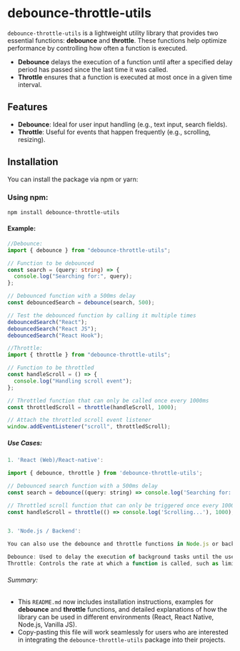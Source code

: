 # debounce-throttle-utils

`debounce-throttle-utils` is a lightweight utility library that provides two essential functions: **debounce** and **throttle**. These functions help optimize performance by controlling how often a function is executed.

- **Debounce** delays the execution of a function until after a specified delay period has passed since the last time it was called.
- **Throttle** ensures that a function is executed at most once in a given time interval.

## Features

- **Debounce**: Ideal for user input handling (e.g., text input, search fields).
- **Throttle**: Useful for events that happen frequently (e.g., scrolling, resizing).

## Installation

You can install the package via npm or yarn:

### Using npm:

```bash
npm install debounce-throttle-utils
```

#### Example:

```ts
//Debounce:
import { debounce } from "debounce-throttle-utils";

// Function to be debounced
const search = (query: string) => {
  console.log("Searching for:", query);
};

// Debounced function with a 500ms delay
const debouncedSearch = debounce(search, 500);

// Test the debounced function by calling it multiple times
debouncedSearch("React");
debouncedSearch("React JS");
debouncedSearch("React Hook");

//Throttle:
import { throttle } from "debounce-throttle-utils";

// Function to be throttled
const handleScroll = () => {
  console.log("Handling scroll event");
};

// Throttled function that can only be called once every 1000ms
const throttledScroll = throttle(handleScroll, 1000);

// Attach the throttled scroll event listener
window.addEventListener("scroll", throttledScroll);
```

##### Use Cases:

```js
1. 'React (Web)/React-native':

import { debounce, throttle } from 'debounce-throttle-utils';

// Debounced search function with a 500ms delay
const search = debounce((query: string) => console.log('Searching for:', query), 500);

// Throttled scroll function that can only be triggered once every 1000ms
const handleScroll = throttle(() => console.log('Scrolling...'), 1000);


3. 'Node.js / Backend':

You can also use the debounce and throttle functions in Node.js or backend services to limit the rate of requests or actions.

Debounce: Used to delay the execution of background tasks until the user stops interacting for a specified amount of time.
Throttle: Controls the rate at which a function is called, such as limiting the number of requests to an API.

```

###### Summary:

- This `README.md` now includes installation instructions, examples for **debounce** and **throttle** functions, and detailed explanations of how the library can be used in different environments (React, React Native, Node.js, Vanilla JS).
- Copy-pasting this file will work seamlessly for users who are interested in integrating the `debounce-throttle-utils` package into their projects.
